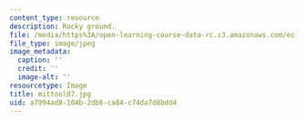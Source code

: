 ```yaml
---
content_type: resource
description: Rocky ground.
file: /media/https%3A/open-learning-course-data-rc.s3.amazonaws.com/ec-s06-design-for-demining-spring-2007/a7994ad8104b2db6ca84c74da7d8bdd4_mittool07.jpg
file_type: image/jpeg
image_metadata:
  caption: ''
  credit: ''
  image-alt: ''
resourcetype: Image
title: mittool07.jpg
uid: a7994ad8-104b-2db6-ca84-c74da7d8bdd4
---
```

